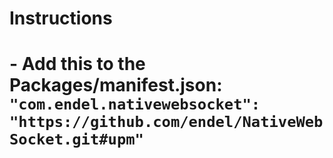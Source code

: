 <h1>Instructions<h1>
- Add this to the Packages/manifest.json: <code>"com.endel.nativewebsocket": "https://github.com/endel/NativeWebSocket.git#upm"</code>


